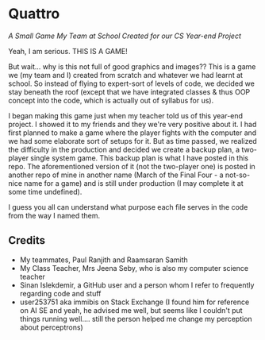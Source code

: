 # Quattro
*_A Small Game My Team at School Created for our CS Year-end Project_*

Yeah, I am serious. THIS IS A GAME! 

But wait... why is this not full of good graphics and images?? This is a game we (my team and I) created from scratch and whatever we had learnt at school. So instead of flying to expert-sort of levels of code, we decided we stay beneath the roof (except that we have integrated classes & thus OOP concept into the code, which is actually out of syllabus for us). 

I began making this game just when my teacher told us of this year-end project. I showed it to my friends and they we're very positive about it. I had first planned to make a game where the player fights with the computer and we had some elaborate sort of setups for it. But as time passed, we realized the difficulty in the production and decided we create a backup plan, a two-player single system game. This backup plan is what I have posted in this repo. The aforementioned version of it (not the two-player one) is posted in another repo of mine in another name (March of the Final Four - a not-so-nice name for a game) and is still under production (I may complete it at some time undefined).

I guess you all can understand what purpose each file serves in the code from the way I named them. 

## Credits
* My teammates, Paul Ranjith and Raamsaran Samith
* My Class Teacher, Mrs Jeena Seby, who is also my computer science teacher
* Sinan Islekdemir, a GitHub user and a person whom I refer to frequently regarding code and stuff
* user253751 aka immibis on Stack Exchange (I found him for reference on AI SE and yeah, he advised me well, but seems like I couldn't put things running well.... still the person helped me change my perception about perceptrons)
